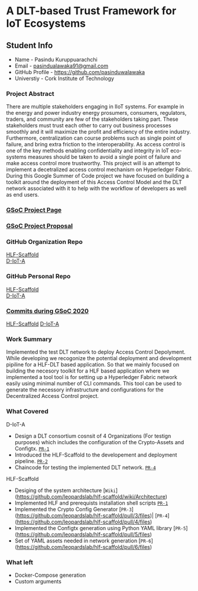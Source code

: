 # A DLT-based Trust Framework for IoT Ecosystems

## Student Info

* Name - Pasindu Kuruppuarachchi
* Email - pasindualawaka91@gmail.com
* GitHub Profile - https://github.com/pasinduwalawaka
* Universtiy - Cork Institute of Technology


### Project Abstract
There are multiple stakeholders engaging in IIoT systems. For example in the energy and power
industry energy prosumers, consumers, regulators, traders, and community are few of the
stakeholders taking part. These stakeholders must trust each other to carry out business processes
smoothly and it will maximize the profit and efficiency of the entire industry. Furthermore,
centralization can course problems such as single point of failure, and bring extra friction to the
interoperability. As access control is one of the key methods enabling confidentiality and
integrity in IoT eco-systems measures should be taken to avoid a single point of failure and make
access control more trustworthy. This project will is an attempt to implement a decetralized access control mechanism
on Hyperledger Fabric. During this Google Summer of Code project we have focused on building a toolkit around the deployment
of this Access Control Model and the DLT network associated with it to help with the workflow of developers as well as end users.


### [GSoC Project Page](https://summerofcode.withgoogle.com/dashboard/project/4933314479128576/overview/)

### [GSoC Project Proposal](https://summerofcode.withgoogle.com/serve/6053633696727040/)

### GitHub Organization Repo
[HLF-Scaffold](https://github.com/leopardslab/hlf-scaffold) <br>
[D-IoT-A](https://github.com/leopardslab/d-iot-a)

### GitHub Personal Repo
[HLF-Scaffold](https://github.com/pasinduwalawaka/hlf-scaffold) <br>
[D-IoT-A](https://github.com/pasinduwalawaka/d-iot-a)


### [Commits during GSoC 2020]()
[HLF-Scaffold](https://github.com/leopardslab/hlf-scaffold/commits/master)
[D-IoT-A](https://github.com/leopardslab/d-iot-a/commits/master)


### Work Summary
Implemented the test DLT network to deploy Access Control Depolyment. While developing we recogonize the potential deployment and development pipiline for a HLF-DLT based application. 
So that we mainly focused on building the necesory toolkit for a HLF based application where we implemented a tool tool is for setting up a Hyperledger Fabric network easily using minimal number of CLI commands.
This tool can be used to generate the necessory infrastructure and configurations for the Decentralized Access Control project. 


### What Covered
D-IoT-A
* Design a DLT consortium cosnsit of 4 Organizations (For testign purposes) which includes the configuration of the Crypto-Assets and Configtx. [`PR-1`](https://github.com/scorelab/Bassa/pull/918)
* Introduced the HLF-Scaffold to the developement and deployment pipeline. [`PR-2`](https://github.com/leopardslab/d-iot-a/pull/2) 
* Chaincode for testing the implemented DLT network. [`PR-4`](https://github.com/leopardslab/d-iot-a/pull/4)

HLF-Scaffold
* Desiging of the system architecture [`Wiki`] (https://github.com/leopardslab/hlf-scaffold/wiki/Architecture)
* Implemented HLF and prerequists installation shell scripts [`PR-1`](https://github.com/leopardslab/hlf-scaffold/pull/1/files)
* Implemented the Crypto Config Generator [`PR-3`] (https://github.com/leopardslab/hlf-scaffold/pull/3/files)|
[`PR-4`] (https://github.com/leopardslab/hlf-scaffold/pull/4/files)
* Implemented the Configtx generation using Python YAML library [`PR-5`] (https://github.com/leopardslab/hlf-scaffold/pull/5/files)
* Set of YAML assets needed in network generation [`PR-6`] (https://github.com/leopardslab/hlf-scaffold/pull/6/files)


### What left
* Docker-Compose generation
* Custom arguments 
